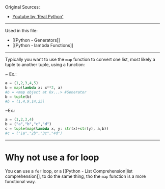 
Original Sources:
- [Youtube by 'Real Python'](https://www.youtube.com/watch?v=powVeMYKCSw&list=PLP8GkvaIxJP1z5bu4NX_bFrEInBkAgTMr&index=3)
---

Used in this file:
- [[Python - Generators]]
- [[Python - lambda Functions]]
---
Typically you want to use the `map` function to convert one list, most likely a tuple to another tuple, using a function:

~ Ex.:
```python
a = (1,2,3,4,5)
b = map(lambda x: x**2, a)
#b = <map object at 0x...> #Generator
b = tuple(b)
#b = (1,4,9,14,25)
```

~Ex.:
```python
a = (1,2,3,4)
b = ("a","b","c","d")
c = tuple(map(lambda x, y: str(x)+str(y), a,b))
#c = ("1a","2b","3c","4d")
```
---
# Why not use a for loop
You can use a `for` loop, or a [[Python - List Comprehension|list comprehension]], to do the same thing, tho the `map` function is a more functional way.